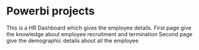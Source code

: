 # Powerbi projects
This is a HR Dashboard which gives the employee details.
First page give the knowledge about employee recruitment and termination
Second page give the demographic details about all the employee
